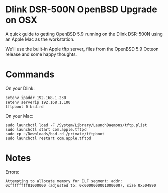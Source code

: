 # Dlink DSR-500N OpenBSD Upgrade on OSX
A quick guide to getting OpenBSD 5.9 running on the Dlink DSR-500N using an Apple Mac as the workstation.

We'll use the built-in Apple tftp server, files from the OpenBSD 5.9 Octeon release and some happy thoughts.  

Commands
========

On your Dlink:

```
setenv ipaddr 192.168.1.230
setenv serverip 192.168.1.100
tftpboot 0 bsd.rd
```

On your Mac:

```
sudo launchctl load -F /System/Library/LaunchDaemons/tftp.plist
sudo launchctl start com.apple.tftpd
sudo cp ~/Downloads/bsd.rd /private/tftpboot
sudo launchctl restart com.apple.tftpd
```

Notes
=====

Errors:

```
Attempting to allocate memory for ELF segment: addr: 0xffffffff81000000 (adjusted to: 0x0000000001000000), size 0x504890
```

